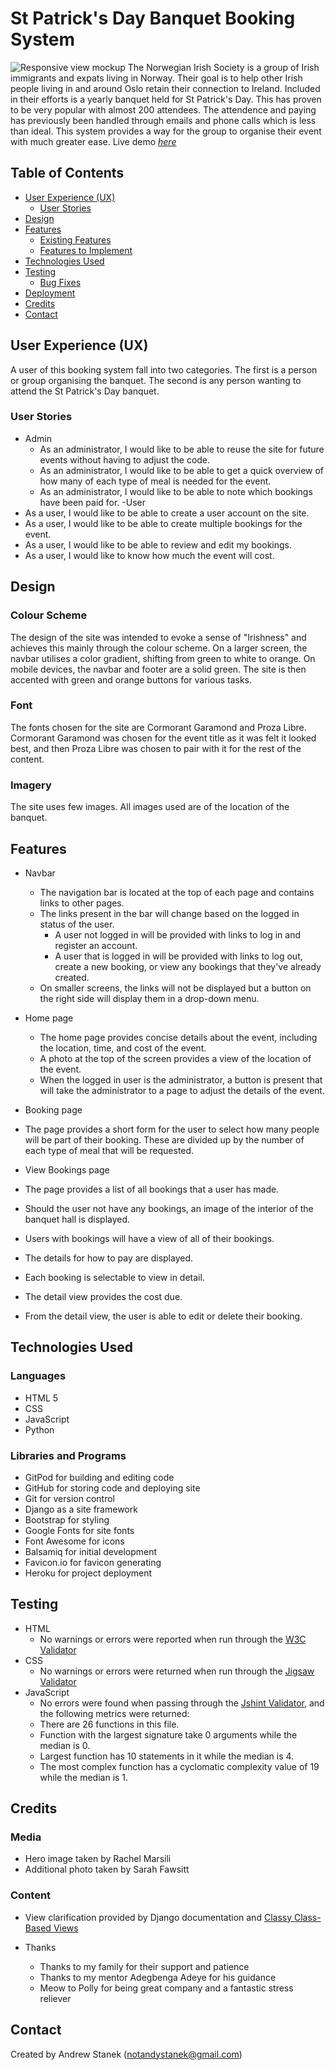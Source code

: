 # St Patrick's Day Banquet Booking System

![Responsive view mockup](docs/images/rock_scissors_responsive.png)
The Norwegian Irish Society is a group of Irish immigrants and expats living in Norway.  Their goal is to help other Irish people living in and around Oslo retain their connection to Ireland.  Included in their efforts is a yearly banquet held for St Patrick's Day.  This has proven to be very popular with almost 200 attendees.  The attendence and paying has previously been handled through emails and phone calls which is less than ideal.  This system provides a way for the group to organise their event with much greater ease.
Live demo [_here_](https://nisbanquet.herokuapp.com/)

## Table of Contents
* [User Experience (UX)](#user-experience)
  * [User Stories](#user-stories)
* [Design](#design)
* [Features](#features)
  * [Existing Features](#existing-features)
  * [Features to Implement](#features-to-implement)
* [Technologies Used](#technologies-used)
* [Testing](#testing)
  * [Bug Fixes](#bug-fixes)
* [Deployment](#deployment)
* [Credits](#credits)
* [Contact](#contact)

## User Experience (UX)
A user of this booking system fall into two categories.  The first is a person or group organising the banquet. The second is any person wanting to attend the St Patrick's Day banquet.

### User Stories
- Admin
  - As an administrator, I would like to be able to reuse the site for future events without having to adjust the code.
  - As an administrator, I would like to be able to get a quick overview of how many of each type of meal is needed for the event.
  - As an administrator, I would like to be able to note which bookings have been paid for.
-User
 - As a user, I would like to be able to create a user account on the site.
 - As a user, I would like to be able to create multiple bookings for the event.
 - As a user, I would like to be able to review and edit my bookings.
 - As a user, I would like to know how much the event will cost.


## Design

### Colour Scheme
The design of the site was intended to evoke a sense of "Irishness" and achieves this mainly through the colour scheme.  On a larger screen, the navbar utilises a color gradient, shifting from green to white to orange.  On mobile devices, the navbar and footer are a solid green.  The site is then accented with green and orange buttons for various tasks.

### Font
The fonts chosen for the site are Cormorant Garamond and Proza Libre.  Cormorant Garamond was chosen for the event title as it was felt it looked best, and then Proza Libre was chosen to pair with it for the rest of the content.

### Imagery
The site uses few images.  All images used are of the location of the banquet.


## Features
- Navbar
  - The navigation bar is located at the top of each page and contains links to other pages.
  - The links present in the bar will change based on the logged in status of the user.
    - A user not logged in will be provided with links to log in and register an account.
    - A user that is logged in will be provided with links to log out, create a new booking, or view any bookings that they've already created.
  - On smaller screens, the links will not be displayed but a button on the right side will display them in a drop-down menu.

- Home page
  - The home page provides concise details about the event, including the location, time, and cost of the event.
  - A photo at the top of the screen provides a view of the location of the event.
  - When the logged in user is the administrator, a button is present that will take the administrator to a page to adjust the details of the event.

- Booking page
 - The page provides a short form for the user to select how many people will be part of their booking.  These are divided up by the number of each type of meal that will be requested.

- View Bookings page
 - The page provides a list of all bookings that a user has made. 
 - Should the user not have any bookings, an image of the interior of the banquet hall is displayed.
 - Users with bookings will have a view of all of their bookings.
 - The details for how to pay are displayed.
 - Each booking is selectable to view in detail.
 - The detail view provides the cost due.
 - From the detail view, the user is able to edit or delete their booking.


## Technologies Used
### Languages
- HTML 5 
- CSS 
- JavaScript 
- Python

### Libraries and Programs
- GitPod for building and editing code
- GitHub for storing code and deploying site
- Git for version control
- Django as a site framework
- Bootstrap for styling
- Google Fonts for site fonts
- Font Awesome for icons
- Balsamiq for initial development
- Favicon.io for favicon generating
- Heroku for project deployment


## Testing
- HTML
  - No warnings or errors were reported when run through the [W3C Validator](https://validator.w3.org/nu/?doc=https%3A%2F%2Fnotandy82.github.io%2Fproject-portfolio-2%2F)
- CSS
  - No warnings or errors were returned when run through the [Jigsaw Validator](https://jigsaw.w3.org/css-validator/validator?uri=https%3A%2F%2Fnotandy82.github.io%2Fproject-portfolio-2%2F&profile=css3svg&usermedium=all&warning=1&vextwarning=&lang=en)
- JavaScript
  - No errors were found when passing through the [Jshint Validator](https://jshint.com/), and the following metrics were returned:
   - There are 26 functions in this file.
   - Function with the largest signature take 0 arguments while the median is 0.
   - Largest function has 10 statements in it while the median is 4.
   - The most complex function has a cyclomatic complexity value of 19 while the median is 1.





## Credits
### Media
- Hero image taken by Rachel Marsili
- Additional photo taken by Sarah Fawsitt

### Content
- View clarification provided by Django documentation and [Classy Class-Based Views](https://ccbv.co.uk/)
  
- Thanks
  - Thanks to my family for their support and patience
  - Thanks to my mentor Adegbenga Adeye for his guidance
  - Meow to Polly for being great company and a fantastic stress reliever

## Contact
Created by Andrew Stanek (notandystanek@gmail.com)